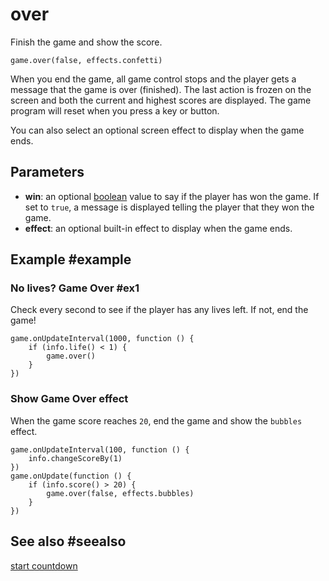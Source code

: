 # over

Finish the game and show the score.

```sig
game.over(false, effects.confetti)
```

When you end the game, all game control stops and the player gets a message that the game is over (finished). The last action is frozen on the screen and both the current and highest scores are displayed. The game program will reset when you press a key or button.

You can also select an optional screen effect to display when the game ends.

## Parameters

* **win**: an optional [boolean](/types/boolean) value to say if the player has won the game. If set to `true`, a message is displayed telling the player that they won the game.
* **effect**: an optional built-in effect to display when the game ends.

## Example #example

### No lives? Game Over #ex1

Check every second to see if the player has any lives left. If not, end the game!

```blocks
game.onUpdateInterval(1000, function () {
	if (info.life() < 1) {
        game.over()
    }
})
```

### Show Game Over effect

When the game score reaches `20`, end the game and show the ``bubbles`` effect.

```blocks
game.onUpdateInterval(100, function () {
    info.changeScoreBy(1)
})
game.onUpdate(function () {
    if (info.score() > 20) {
        game.over(false, effects.bubbles)
    }
})
```

## See also #seealso

[start countdown](/reference/info/start-countdown)